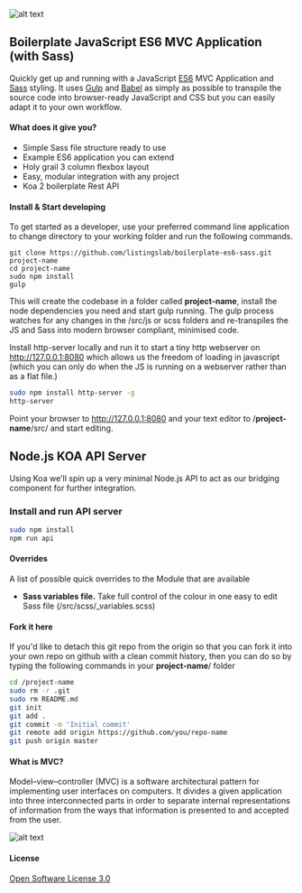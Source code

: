 ![alt text](https://raw.githubusercontent.com/listingslab/boilerplate-es6-sass/Latest/public/images/listingslab.png "Listingslab Logo")

## Boilerplate JavaScript ES6 MVC Application (with Sass)

Quickly get up and running with a JavaScript [ES6](https://es6.io) MVC Application and [Sass](http://sass-lang.com) styling. It uses [Gulp](http://gulpjs.com/) and [Babel](https://babeljs.io) as simply as possible to transpile the source code into browser-ready JavaScript and CSS but you can easily adapt it to your own workflow.

#### What does it give you?

- Simple Sass file structure ready to use
- Example ES6 application you can extend
- Holy grail 3 column flexbox layout
- Easy, modular integration with any project
- Koa 2 boilerplate Rest API

#### Install & Start developing
To get started as a developer, use your preferred command line application to change directory to your working folder and run the following commands.

```
git clone https://github.com/listingslab/boilerplate-es6-sass.git project-name
cd project-name
sudo npm install
gulp
```
This will create the codebase in a folder called __project-name__, install the node dependencies you need and start gulp running. The gulp process watches for any changes in the /src/js or scss folders and re-transpiles the JS and Sass into modern browser compliant, minimised code. 

Install http-server locally and run it to start a tiny http webserver on http://127.0.0.1:8080 which allows us the freedom of loading in javascript (which you can only do when the JS is running on a webserver rather than as a flat file.)
 
```bash
sudo npm install http-server -g
http-server
```
Point your browser to http://127.0.0.1:8080 and your text editor to /__project-name__/src/ and start editing.


## Node.js KOA API Server

Using Koa we'll spin up a very minimal Node.js API to act as our bridging component for further integration.

### Install and run API server

```bash
sudo npm install
npm run api
```

#### Overrides
A list of possible quick overrides to the Module that are available
- __Sass variables file.__ Take full control of the colour in one easy to edit Sass file (/src/scss/_variables.scss)



#### Fork it here

If you'd like to detach this git repo from the origin so that you can fork it into your own repo on github with a clean commit history, then you can do so by typing the following commands in your __project-name__/ folder

```bash
cd /project-name
sudo rm -r .git
sudo rm README.md
git init
git add .
git commit -m 'Initial commit'
git remote add origin https://github.com/you/repo-name
git push origin master
```

#### What is MVC?
Model–view–controller (MVC) is a software architectural pattern for implementing user interfaces on computers. It divides a given application into three interconnected parts in order to separate internal representations of information from the ways that information is presented to and accepted from the user.

![alt text](https://raw.githubusercontent.com/listingslab/boilerplate-es6-sass/Latest/public/images/mvc.png "What is MVC?")

#### License

[Open Software License 3.0](https://spdx.org/licenses/OSL-3.0.html)